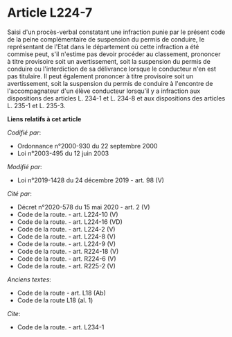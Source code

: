 # Article L224-7

Saisi d'un procès-verbal constatant une infraction punie par le présent code de la peine complémentaire de suspension du
permis de conduire, le représentant de l'Etat dans le département où cette infraction a été commise peut, s'il n'estime pas
devoir procéder au classement, prononcer à titre provisoire soit un avertissement, soit la suspension du permis de conduire
ou l'interdiction de sa délivrance lorsque le conducteur n'en est pas titulaire. Il peut également prononcer à titre
provisoire soit un avertissement, soit la suspension du permis de conduire à l'encontre de l'accompagnateur d'un élève
conducteur lorsqu'il y a infraction aux dispositions des articles L. 234-1 et L. 234-8 et aux dispositions des articles L.
235-1 et L. 235-3.

**Liens relatifs à cet article**

_Codifié par_:

  - Ordonnance n°2000-930 du 22 septembre 2000
  - Loi n°2003-495 du 12 juin 2003

_Modifié par_:

  - Loi n°2019-1428 du 24 décembre 2019 - art. 98 (V)

_Cité par_:

  - Décret n°2020-578 du 15 mai 2020 - art. 2 (V)
  - Code de la route. - art. L224-10 (V)
  - Code de la route. - art. L224-16 (VD)
  - Code de la route. - art. L224-2 (V)
  - Code de la route. - art. L224-8 (V)
  - Code de la route. - art. L224-9 (V)
  - Code de la route. - art. R224-18 (V)
  - Code de la route. - art. R224-6 (V)
  - Code de la route. - art. R225-2 (V)

_Anciens textes_:

  - Code de la route - art. L18 (Ab)
  - Code de la route L18 (al. 1)

_Cite_:

  - Code de la route. - art. L234-1
